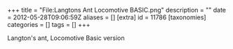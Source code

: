 +++
title = "File:Langtons Ant Locomotive BASIC.png"
description = ""
date = 2012-05-28T09:06:59Z
aliases = []
[extra]
id = 11786
[taxonomies]
categories = []
tags = []
+++

Langton's ant, Locomotive Basic version
